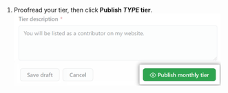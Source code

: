 1. Proofread your tier, then click **Publish _TYPE_ tier**.
  ![Publish monthly tier button](/assets/images/help/sponsors/publish-tier-button.png)

